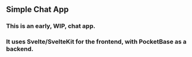 ## Simple Chat App
### This is an early, WIP, chat app.
### It uses Svelte/SvelteKit for the frontend, with PocketBase as a backend.
